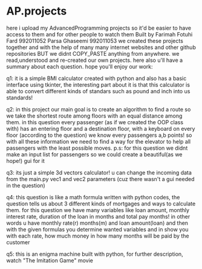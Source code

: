# AP.projects
here i upload my AdvancedProgramming projects so it'd be easier to have access to them and for other people to watch them
Built by 
Farimah Fotuhi Fard 992011052
Parsa Ghaseemi 992011053
we created these projects together and with the help of many many internet websites and other github repositories BUT we didnt COPY_PASTE anything from anywhere. we read,understood and re-created our own projects.
here also u'll have a summary about each question. hope you'll enjoy our work:

q1: it is a simple BMI calculator created with python and also has a basic interface using tkinter, the interesting part about it is that this calculator is able to convert different kinds of standars such as pound and inch into us standards! 

q2: in this project our main goal is to create an algorithm to find a route so we take the shortest route among floors with an equal distance among them. in this question every passenger (as if we created the OOP class with) has an entering floor and a destination floor, with a keyboard on every floor (according to the question) we know every passengers a,b points! so with all these information we need to find a way for the elevator to help all passengers with the least possible moves. 
p.s: for this question we didnt make an input list for passengers so we could create a beautiful(as we hope!) gui for it

q3: its just a simple 3d vectors calculator! u can change the incoming data from the main.py vec1 and vec2 parameters (cuz there wasn't a gui needed in the question)

q4: this question is like a math formula written with python codes, the question tells us about 3 different kinds of mortgages and ways to calculate them. for this question we have many variables like loan amount, monthly interest rate, duration of the loan in months and total pay months! in other words u have monthly rate(r) months(m) and loan amount(loan) and then with the given formulas you determine wanted variables and in show you with each rate, how much money in how many months will be paid by the customer

q5: this is an enigma machine built with python, for further description, watch "The Imitation Game" movie
